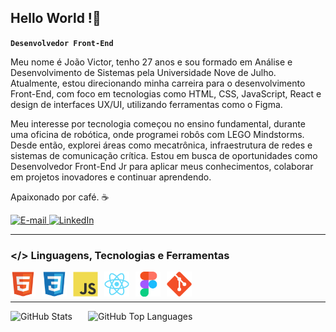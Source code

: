 ## Hello World !👋

**`Desenvolvedor Front-End`**

Meu nome é João Victor, tenho 27 anos e sou formado em Análise e Desenvolvimento de Sistemas pela Universidade Nove de Julho. Atualmente, estou direcionando minha carreira para o desenvolvimento Front-End, com foco em tecnologias como HTML, CSS, JavaScript, React e design de interfaces UX/UI, utilizando ferramentas como o Figma.

Meu interesse por tecnologia começou no ensino fundamental, durante uma oficina de robótica, onde programei robôs com LEGO Mindstorms. Desde então, explorei áreas como mecatrônica, infraestrutura de redes e sistemas de comunicação crítica.
Estou em busca de oportunidades como Desenvolvedor Front-End Jr para aplicar meus conhecimentos, colaborar em projetos inovadores e continuar aprendendo. 

Apaixonado por café. ☕

<p align="left">
  <a href="mailto:jvmsantos13@gmail.com">
        <img 
            alt="E-mail" 
            title="E-mail" 
            src="https://img.shields.io/badge/-Gmail-%23333?style=for-the-badge&logo=gmail&logoColor=white"
        />
    </a> 
    <a href="https://www.linkedin.com/in/jvmsantos/">
        <img 
            alt="LinkedIn" 
            title="LinkedIn" 
            src="https://img.shields.io/badge/-LinkedIn-%230077B5?style=for-the-badge&logo=linkedin&logoColor=white" target="_blank"
        />
    </a>
  </p>

  ---

  ### </> Linguagens, Tecnologias e Ferramentas

  <img 
    align="left" 
    alt="HTML"
    title="HTML" 
    width="40px" 
    style="padding-right: 10px;" 
    src="https://raw.githubusercontent.com/devicons/devicon/ca28c779441053191ff11710fe24a9e6c23690d6/icons/html5/html5-original.svg" 
  />
  <img 
    align="left" 
    alt="CSS"
    title="CSS" 
    width="40px" 
    style="padding-right: 10px;" 
    src="https://raw.githubusercontent.com/devicons/devicon/ca28c779441053191ff11710fe24a9e6c23690d6/icons/css3/css3-original.svg" 
  />
  <img 
    align="left" 
    alt="JS"
    title="JS" 
    width="40px" 
    style="padding-right: 10px;" 
    src="https://raw.githubusercontent.com/devicons/devicon/ca28c779441053191ff11710fe24a9e6c23690d6/icons/javascript/javascript-original.svg" 
  />
  <img 
    align="left" 
    alt="REACT"
    title="REACT" 
    width="40px" 
    style="padding-right: 10px;" 
    src="https://raw.githubusercontent.com/devicons/devicon/ca28c779441053191ff11710fe24a9e6c23690d6/icons/react/react-original.svg" 
  />
  <img 
    align="left" 
    alt="FIGMA"
    title="FIGMA" 
    width="40px" 
    style="padding-right: 10px;" 
    src="https://raw.githubusercontent.com/devicons/devicon/ca28c779441053191ff11710fe24a9e6c23690d6/icons/figma/figma-original.svg" 
  />
  <img 
    align="left" 
    alt="GIT"
    title="GIT" 
    width="40px" 
    style="padding-right: 10px;" 
    src="https://raw.githubusercontent.com/devicons/devicon/ca28c779441053191ff11710fe24a9e6c23690d6/icons/git/git-original.svg" 
  />

<br><br>

  ---

  <div style="display: flex; justify-content: space-between; align-items: center;">
  <img 
    alt="GitHub Stats" 
    height="180" 
    style="margin-right: 10px;" 
    src="https://github-readme-stats.vercel.app/api?username=jvmsantos13&show_icons=true&theme=tokyonight&include_all_commits=true&locale=pt-br" 
  />
  <img 
    alt="GitHub Top Languages" 
    height="180" 
    width="380"
    src="https://github-readme-stats.vercel.app/api/top-langs/?username=jvmsantos13&theme=tokyonight&layout=compact&custom_title=Linguagens&langs_count=9" 
  />
</div>

